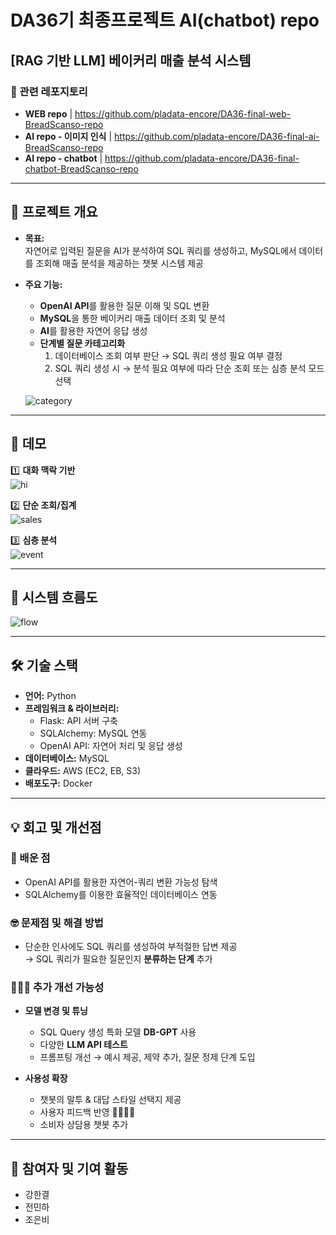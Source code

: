 # DA36기 최종프로젝트 AI(chatbot) repo
## [RAG 기반 LLM] 베이커리 매출 분석 시스템

### 📂 관련 레포지토리
- **WEB repo** | https://github.com/pladata-encore/DA36-final-web-BreadScanso-repo
- **AI repo - 이미지 인식** | https://github.com/pladata-encore/DA36-final-ai-BreadScanso-repo
- **AI repo - chatbot** | https://github.com/pladata-encore/DA36-final-chatbot-BreadScanso-repo

---

## 📌 프로젝트 개요
- **목표:**  
  자연어로 입력된 질문을 AI가 분석하여 SQL 쿼리를 생성하고, MySQL에서 데이터를 조회해 매출 분석을 제공하는 챗봇 시스템 제공  

- **주요 기능:**  
  - **OpenAI API**를 활용한 질문 이해 및 SQL 변환  
  - **MySQL**을 통한 베이커리 매출 데이터 조회 및 분석  
  - **AI**를 활용한 자연어 응답 생성  
  - **단계별 질문 카테고리화**  
    1. 데이터베이스 조회 여부 판단 → SQL 쿼리 생성 필요 여부 결정  
    2. SQL 쿼리 생성 시 → 분석 필요 여부에 따라 단순 조회 또는 심층 분석 모드 선택
   
  ![category](https://github.com/user-attachments/assets/b9b6af00-5796-454c-afc6-3627d8b27326)

---

## 📸 데모
1️⃣ **대화 맥락 기반**  
![hi](https://github.com/user-attachments/assets/f37f409f-bbb7-4e2e-803b-7d2a25e5eb12)

2️⃣ **단순 조회/집계**  
![sales](https://github.com/user-attachments/assets/4406d86c-95e1-47c2-9996-77d30afbc8a2)

3️⃣ **심층 분석**  
![event](https://github.com/user-attachments/assets/85b4043b-f9df-42ee-8686-491dbb6ac99f)

---

## 🌊 시스템 흐름도
![flow](https://github.com/user-attachments/assets/e19121f0-cf22-47da-8f98-67b298022ab3)

---

## 🛠 기술 스택
- **언어:** Python  
- **프레임워크 & 라이브러리:**  
  - Flask: API 서버 구축  
  - SQLAlchemy: MySQL 연동  
  - OpenAI API: 자연어 처리 및 응답 생성  
- **데이터베이스:** MySQL  
- **클라우드:** AWS (EC2, EB, S3)  
- **배포도구:** Docker  

---

## 💡 회고 및 개선점
### 🧠 배운 점
- OpenAI API를 활용한 자연어-쿼리 변환 가능성 탐색  
- SQLAlchemy를 이용한 효율적인 데이터베이스 연동  

### 🤓 문제점 및 해결 방법
- 단순한 인사에도 SQL 쿼리를 생성하여 부적절한 답변 제공  
  → SQL 쿼리가 필요한 질문인지 **분류하는 단계** 추가

### 🤷🏻‍♂️ 추가 개선 가능성
- **모델 변경 및 튜닝**  
  - SQL Query 생성 특화 모델 **DB-GPT** 사용  
  - 다양한 **LLM API 테스트**  
  - 프롬프팅 개선 → 예시 제공, 제약 추가, 질문 정제 단계 도입  

- **사용성 확장**  
  - 챗봇의 말투 & 대답 스타일 선택지 제공  
  - 사용자 피드백 반영 👍🏻👎🏻  
  - 소비자 상담용 챗봇 추가  

---

## 👥 참여자 및 기여 활동
- 강한결  
- 전민하  
- 조은비  
